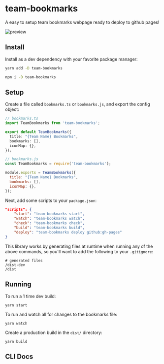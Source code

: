 # team-bookmarks

A easy to setup team bookmarks webpage ready to deploy to github pages!

![preview]()

## Install

Install as a dev dependency with your favorite package manager: 

```bash
yarn add -D team-bookmarks
```

```bash
npm i -D team-bookmarks
```

## Setup

Create a file called `bookmarks.ts` or `bookmarks.js`, and export the config object:

```ts
// bookmarks.ts
import TeamBookmarks from 'team-bookmarks';

export default TeamBookmarks({
  title: "{Team Name} Bookmarks",
  bookmarks: [],
  iconMap: {},
});
```

```js
// bookmarks.js
const TeamBookmarks = require('team-bookmarks');

module.exports = TeamBookmarks({
  title: "{Team Name} Bookmarks",
  bookmarks: [],
  iconMap: {},
});
```

Next, add some scripts to your `package.json`:

```json
"scripts": {
    "start": "team-bookmarks start",
    "watch": "team-bookmarks watch",
    "check": "team-bookmarks check",
    "build": "team-bookmarks build",
    "deploy": "team-bookmarks deploy github:gh-pages"
}
```

This library works by generating files at runtime when running any of the above commands, so you'll want to add the following to your `.gitignore`:

```ignore
# generated files
/dist-dev
/dist
```

## Running

To run a 1 time dev build:

```shell
yarn start
```

To run and watch all for changes to the bookmarks file:

```shell
yarn watch
```

Create a production build in the `dist/` directory:

```shell
yarn build
```

## CLI Docs